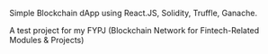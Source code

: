 Simple Blockchain dApp using React.JS, Solidity, Truffle, Ganache.

A test project for my FYPJ (Blockchain Network for Fintech-Related Modules & Projects)
